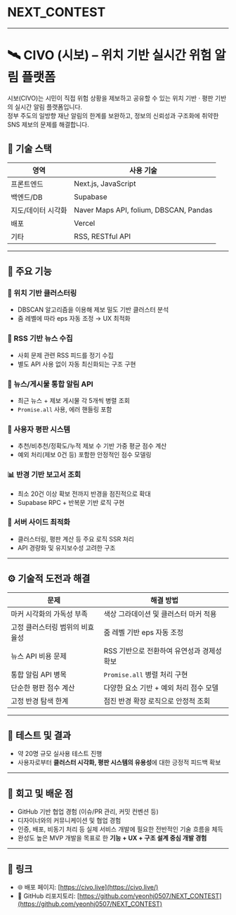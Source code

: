 # NEXT_CONTEST
---
# 🛰️ CIVO (시보) – 위치 기반 실시간 위험 알림 플랫폼

시보(CIVO)는 시민이 직접 위험 상황을 제보하고 공유할 수 있는 위치 기반 · 평판 기반의 실시간 알림 플랫폼입니다.  
정부 주도의 일방향 재난 알림의 한계를 보완하고, 정보의 신뢰성과 구조화에 취약한 SNS 제보의 문제를 해결합니다.

## 🔧 기술 스택

| 영역 | 사용 기술 |
| --- | --- |
| 프론트엔드 | Next.js, JavaScript |
| 백엔드/DB | Supabase |
| 지도/데이터 시각화 | Naver Maps API, folium, DBSCAN, Pandas |
| 배포 | Vercel |
| 기타 | RSS, RESTful API |

---

## 🔑 주요 기능

### 📍 위치 기반 클러스터링
- DBSCAN 알고리즘을 이용해 제보 밀도 기반 클러스터 분석
- 줌 레벨에 따라 eps 자동 조정 → UX 최적화

### 📰 RSS 기반 뉴스 수집
- 사회 문제 관련 RSS 피드를 정기 수집
- 별도 API 사용 없이 자동 최신화되는 구조 구현

### 🔔 뉴스/게시물 통합 알림 API
- 최근 뉴스 + 제보 게시물 각 5개씩 병렬 조회
- `Promise.all` 사용, 에러 핸들링 포함

### 🧾 사용자 평판 시스템
- 추천/비추천/정확도/누적 제보 수 기반 가중 평균 점수 계산
- 예외 처리(제보 0건 등) 포함한 안정적인 점수 모델링

### 📊 반경 기반 보고서 조회
- 최소 20건 이상 확보 전까지 반경을 점진적으로 확대
- Supabase RPC + 반복문 기반 로직 구현

### 🧠 서버 사이드 최적화
- 클러스터링, 평판 계산 등 주요 로직 SSR 처리
- API 경량화 및 유지보수성 고려한 구조

---

## ⚙️ 기술적 도전과 해결

| 문제 | 해결 방법 |
| --- | --- |
| 마커 시각화의 가독성 부족 | 색상 그라데이션 및 클러스터 마커 적용 |
| 고정 클러스터링 범위의 비효율성 | 줌 레벨 기반 eps 자동 조정 |
| 뉴스 API 비용 문제 | RSS 기반으로 전환하여 유연성과 경제성 확보 |
| 통합 알림 API 병목 | `Promise.all` 병렬 처리 구현 |
| 단순한 평판 점수 계산 | 다양한 요소 기반 + 예외 처리 점수 모델 |
| 고정 반경 탐색 한계 | 점진 반경 확장 로직으로 안정적 조회 |

---

## 🧪 테스트 및 결과

- 약 20명 규모 실사용 테스트 진행
- 사용자로부터 **클러스터 시각화, 평판 시스템의 유용성**에 대한 긍정적 피드백 확보

---

## 🧭 회고 및 배운 점

- GitHub 기반 협업 경험 (이슈/PR 관리, 커밋 컨벤션 등)
- 디자이너와의 커뮤니케이션 및 협업 경험
- 인증, 배포, 비동기 처리 등 실제 서비스 개발에 필요한 전반적인 기술 흐름을 체득
- 완성도 높은 MVP 개발을 목표로 한 **기능 + UX + 구조 설계 중심 개발 경험**

---

## 🔗 링크

- 🌐 배포 페이지: [https://civo.live](https://civo.live/)
- 📁 GitHub 리포지토리: [https://github.com/yeonhj0507/NEXT_CONTEST](https://github.com/yeonhj0507/NEXT_CONTEST)

